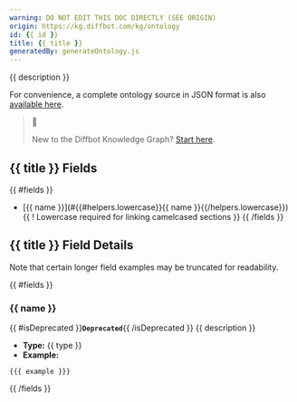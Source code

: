 ```yaml
---
warning: DO NOT EDIT THIS DOC DIRECTLY (SEE ORIGIN)
origin: https://kg.diffbot.com/kg/ontology
id: {{ id }}
title: {{ title }}
generatedBy: generateOntology.js
---
```


{{ description }}

For convenience, a complete ontology source in JSON format is also [available here](https://kg.diffbot.com/kg/ontology).

> 🙋 
> 
> New to the Diffbot Knowledge Graph? [Start here](doc:getting-started-with-diffbot-knowledge-graph).

## {{ title }} Fields
{{ #fields }}
* [{{ name }}](#{{#helpers.lowercase}}{{ name }}{{/helpers.lowercase}}) {{ ! Lowercase required for linking camelcased sections }}
{{ /fields }}

## {{ title }} Field Details
Note that certain longer field examples may be truncated for readability.

{{ #fields }}
### {{ name }}
{{ #isDeprecated }}**`Deprecated`**{{ /isDeprecated }}  {{ description }}
* **Type:** {{ type }}
* **Example:**
```
{{{ example }}}
```
{{ /fields }}